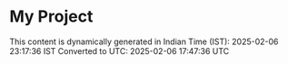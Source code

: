 # My Project

This content is dynamically generated in Indian Time (IST): 2025-02-06 23:17:36 IST
Converted to UTC: 2025-02-06 17:47:36 UTC
